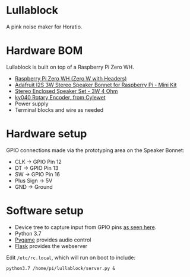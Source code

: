 # Lullablock

A pink noise maker for Horatio.

# Hardware BOM
Lullablock is built on top of a Raspberry Pi Zero WH.

- [Raspberry Pi Zero WH (Zero W with Headers)](https://www.adafruit.com/product/3708)
- [Adafruit I2S 3W Stereo Speaker Bonnet for Raspberry Pi - Mini Kit](https://www.adafruit.com/product/3346)
- [Stereo Enclosed Speaker Set - 3W 4 Ohm](https://www.adafruit.com/product/1669)
- [ky040 Rotary Encoder, from Cylewet](https://www.amazon.com/Cylewet-Encoder-15%C3%9716-5-Arduino-CYT1062/dp/B06XQTHDRR)
- Power supply
- Terminal blocks and wire as needed

# Hardware setup
GPIO connections made via the prototyping area on the Speaker Bonnet:
- CLK -> GPIO Pin 12
- DT -> GPIO Pin 13
- SW -> GPIO Pin 16
- Plus Sign -> 5V 
- GND -> Ground

# Software setup
- Device tree to capture input from GPIO pins [as seen here](https://blog.ploetzli.ch/2018/ky-040-rotary-encoder-linux-raspberry-pi/).
- Python 3.7
- [Pygame](https://www.pygame.org/) provides audio control
- [Flask](https://flask.palletsprojects.com/) provides the webserver

Edit `/etc/rc.local`, which will run on boot to include:
```
python3.7 /home/pi/lullablock/server.py &
```
